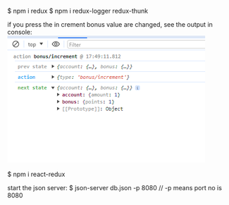 $ npm i redux
$ npm i redux-logger redux-thunk


if you press the in crement bonus value are changed, see the output in console:
![alt text](image.png)


$ npm i react-redux

start the json server:
$ json-server db.json -p 8080  // -p means port no is 8080
